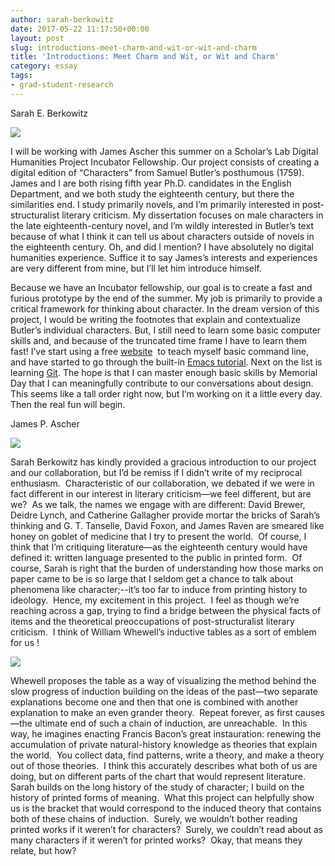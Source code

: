 ```yaml
---
author: sarah-berkowitz
date: 2017-05-22 11:17:50+00:00
layout: post
slug: introductions-meet-charm-and-wit-or-wit-and-charm
title: 'Introductions: Meet Charm and Wit, or Wit and Charm'
category: essay
tags:
- grad-student-research
---
```


Sarah E. Berkowitz

![](http://static.scholarslab.org/wp-content/uploads/2017/05/Sarah-and-Layla1-300x300.jpg)

I will be working with James Ascher this summer on a Scholar’s Lab Digital Humanities Project Incubator Fellowship. Our project consists of creating a digital edition of “Characters” from Samuel Butler’s posthumous (1759). James and I are both rising fifth year Ph.D. candidates in the English Department, and we both study the eighteenth century, but there the similarities end. I study primarily novels, and I’m primarily interested in post-structuralist literary criticism. My dissertation focuses on male characters in the late eighteenth-century novel, and I’m wildly interested in Butler’s text because of what I think it can tell us about characters outside of novels in the eighteenth century. Oh, and did I mention? I have absolutely no digital humanities experience. Suffice it to say James’s interests and experiences are very different from mine, but I’ll let him introduce himself.

Because we have an Incubator fellowship, our goal is to create a fast and furious prototype by the end of the summer. My job is primarily to provide a critical framework for thinking about character. In the dream version of this project, I would be writing the footnotes that explain and contextualize Butler’s individual characters. But, I still need to learn some basic computer skills and, and because of the truncated time frame I have to learn them fast! I’ve start using a free [website](https://learnpythonthehardway.org/book/appendixa.html)  to teach myself basic command line, and have started to go through the built-in [Emacs tutorial](https://www.gnu.org/software/emacs/). Next on the list is learning [Git](https://try.github.io/levels/1/challenges/1). The hope is that I can master enough basic skills by Memorial Day that I can meaningfully contribute to our conversations about design. This seems like a tall order right now, but I’m working on it a little every day. Then the real fun will begin.



James P. Ascher

![](http://static.scholarslab.org/wp-content/uploads/2017/05/Ascher-300x200.jpg)

Sarah Berkowitz has kindly provided a gracious introduction to our project and our collaboration, but I’d be remiss if I didn’t write of my reciprocal enthusiasm.  Characteristic of our collaboration, we debated if we were in fact different in our interest in literary criticism&mdash;we feel different, but are we?  As we talk, the names we engage with are different: David Brewer, Deidre Lynch, and Catherine Gallagher provide mortar the bricks of Sarah’s thinking and G. T. Tanselle, David Foxon, and James Raven are smeared like honey on goblet of medicine that I try to present the world.  Of course, I think that I’m critiquing literature&mdash;as the eighteenth century would have defined it: written language presented to the public in printed form.  Of course, Sarah is right that the burden of understanding how those marks on paper came to be is so large that I seldom get a chance to talk about phenomena like character;--it’s too far to induce from printing history to ideology.  Hence, my excitement in this project.  I feel as though we’re reaching across a gap, trying to find a bridge between the physical facts of items and the theoretical preoccupations of post-structuralist literary criticism.  I think of William Whewell’s inductive tables as a sort of emblem for us !

![](http://static.scholarslab.org/wp-content/uploads/2017/05/Inductive-Table-300x181.png)

Whewell proposes the table as a way of visualizing the method behind the slow progress of induction building on the ideas of the past&mdash;two separate explanations become one and then that one is combined with another explanation to make an even grander theory.  Repeat forever, as first causes&mdash;the ultimate end of such a chain of induction, are unreachable.  In this way, he imagines enacting Francis Bacon’s great instauration: renewing the accumulation of private natural-history knowledge as theories that explain the world.  You collect data, find patterns, write a theory, and make a theory out of those theories.  I think this accurately describes what both of us are doing, but on different parts of the chart that would represent literature.  Sarah builds on the long history of the study of character; I build on the history of printed forms of meaning.  What this project can helpfully show us is the bracket that would correspond to the induced theory that contains both of these chains of induction.  Surely, we wouldn’t bother reading printed works if it weren’t for characters?  Surely, we couldn’t read about as many characters if it weren’t for printed works?  Okay, that means they relate, but how?
